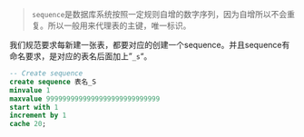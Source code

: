 > `sequence`是数据库系统按照一定规则自增的数字序列，因为自增所以不会重复。所以一般用来代理表的主键，唯一标识。



我们规范要求每新建一张表，都要对应的创建一个sequence。并且sequence有命名要求，是对应的表名后面加上”`_s`“。

```sql
-- Create sequence 
create sequence 表名_S
minvalue 1
maxvalue 9999999999999999999999999999
start with 1
increment by 1
cache 20;
```

